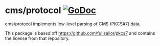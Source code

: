 # cms/protocol [![GoDoc](https://godoc.org/git.soma.salesforce.com/kuleana/go-pkg/cms/protocol?status.svg)](https://godoc.org/git.soma.salesforce.com/kuleana/go-pkg/cms/protocol)

cms/protocol implements low-level parsing of CMS (PKCS#7) data.

This package is based off https://github.com/fullsailor/pkcs7 and contains the license from that repository.

